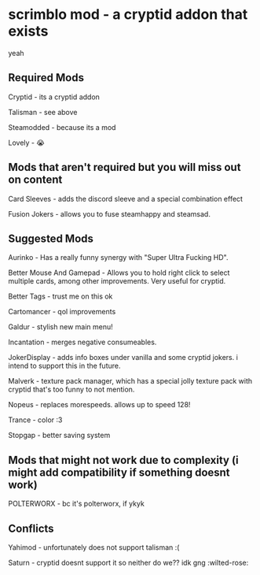 
# scrimblo mod - a cryptid addon that exists

yeah

## Required Mods 

Cryptid - its a cryptid addon 

Talisman - see above 

Steamodded - because its a mod 

Lovely - :sob: 


## Mods that aren't required but you will miss out on content 

Card Sleeves - adds the discord sleeve and a special combination effect 

Fusion Jokers - allows you to fuse steamhappy and steamsad. 


## Suggested Mods 
Aurinko - Has a really funny synergy with "Super Ultra Fucking HD". 

Better Mouse And Gamepad - Allows you to hold right click to select multiple cards, among other improvements. Very useful for cryptid. 

Better Tags - trust me on this ok 

Cartomancer - qol improvements 

Galdur - stylish new main menu! 

Incantation - merges negative consumeables. 

JokerDisplay - adds info boxes under vanilla and some cryptid jokers. i intend to support this in the future. 

Malverk - texture pack manager, which has a special jolly texture pack with cryptid that's too funny to not mention. 

Nopeus - replaces morespeeds. allows up to speed 128! 

Trance - color :3 

Stopgap - better saving system 


## Mods that might not work due to complexity (i might add compatibility if something doesnt work)

POLTERWORX - bc it's polterworx, if ykyk

## Conflicts

Yahimod - unfortunately does not support talisman :( 

Saturn - cryptid doesnt support it so neither do we?? idk gng :wilted-rose:


